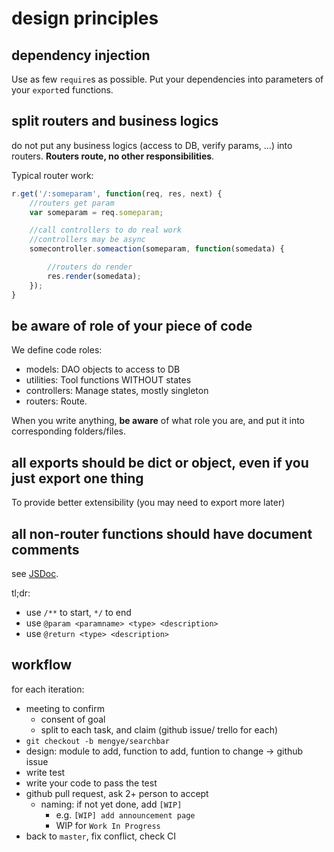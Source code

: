 # design principles

## dependency injection

Use as few `require`s as possible. Put your dependencies into parameters of your `export`ed functions.

## split routers and business logics

do not put any business logics (access to DB, verify params, ...) into routers. **Routers route, no other responsibilities**.

Typical router work:

```js
r.get('/:someparam', function(req, res, next) {
    //routers get param
    var someparam = req.someparam;

    //call controllers to do real work
    //controllers may be async
    somecontroller.someaction(someparam, function(somedata) {

        //routers do render
        res.render(somedata);
    });
}
```

## be aware of role of your piece of code

We define code roles:
- models: DAO objects to access to DB
- utilities: Tool functions WITHOUT states
- controllers: Manage states, mostly singleton
- routers: Route.

When you write anything, **be aware** of what role you are, and put it into corresponding folders/files.

## all exports should be dict or object, even if you just export one thing

To provide better extensibility (you may need to export more later)

## all non-router functions should have document comments

see [JSDoc](http://usejsdoc.org/).

tl;dr:

- use `/**` to start, `*/` to end
- use `@param <paramname> <type> <description>`
- use `@return <type> <description>`

## workflow

for each iteration:

- meeting to confirm
    - consent of goal
    - split to each task, and claim (github issue/ trello for each)
- `git checkout -b mengye/searchbar`
- design: module to add, function to add, funtion to change -> github issue
- write test
- write your code to pass the test
- github pull request, ask 2+ person to accept
    - naming: if not yet done, add `[WIP]`
        - e.g. `[WIP] add announcement page`
        - WIP for `Work In Progress`
- back to `master`, fix conflict, check CI

